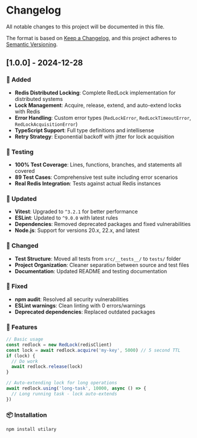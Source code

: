 # Changelog

All notable changes to this project will be documented in this file.

The format is based on [Keep a Changelog](https://keepachangelog.com/en/1.0.0/),
and this project adheres to [Semantic Versioning](https://semver.org/spec/v2.0.0.html).

## [1.0.0] - 2024-12-28

### 🎉 Added
- **Redis Distributed Locking**: Complete RedLock implementation for distributed systems
- **Lock Management**: Acquire, release, extend, and auto-extend locks with Redis
- **Error Handling**: Custom error types (`RedLockError`, `RedLockTimeoutError`, `RedLockAcquisitionError`)
- **TypeScript Support**: Full type definitions and intellisense
- **Retry Strategy**: Exponential backoff with jitter for lock acquisition

### 🧪 Testing
- **100% Test Coverage**: Lines, functions, branches, and statements all covered
- **89 Test Cases**: Comprehensive test suite including error scenarios
- **Real Redis Integration**: Tests against actual Redis instances

### 🔧 Updated
- **Vitest**: Upgraded to `^3.2.1` for better performance
- **ESLint**: Updated to `^9.0.0` with latest rules
- **Dependencies**: Removed deprecated packages and fixed vulnerabilities
- **Node.js**: Support for versions 20.x, 22.x, and latest

### 📁 Changed
- **Test Structure**: Moved all tests from `src/__tests__/` to `tests/` folder
- **Project Organization**: Cleaner separation between source and test files
- **Documentation**: Updated README and testing documentation

### 🐛 Fixed
- **npm audit**: Resolved all security vulnerabilities
- **ESLint warnings**: Clean linting with 0 errors/warnings
- **Deprecated dependencies**: Replaced outdated packages

### 🚀 Features
```typescript
// Basic usage
const redlock = new RedLock(redisClient)
const lock = await redlock.acquire('my-key', 5000) // 5 second TTL
if (lock) {
  // Do work
  await redlock.release(lock)
}

// Auto-extending lock for long operations
await redlock.using('long-task', 10000, async () => {
  // Long running task - lock auto-extends
})
```

### 📦 Installation
```bash
npm install utilary
```